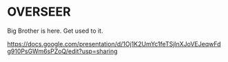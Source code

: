 # OVERSEER
Big Brother is here. Get used to it.

https://docs.google.com/presentation/d/1Oj1K2UmYc1feTSjlnXJoVEJeqwFdg910PsGWm6sPZoQ/edit?usp=sharing
